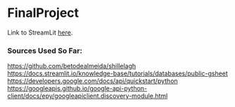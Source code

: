 # FinalProject

Link to StreamLit [here](https://share.streamlit.io/natasha-muromceww/finalproject/main/StreamLitVis.py). 

### Sources Used So Far:
https://github.com/betodealmeida/shillelagh
https://docs.streamlit.io/knowledge-base/tutorials/databases/public-gsheet
https://developers.google.com/docs/api/quickstart/python
https://googleapis.github.io/google-api-python-client/docs/epy/googleapiclient.discovery-module.html
